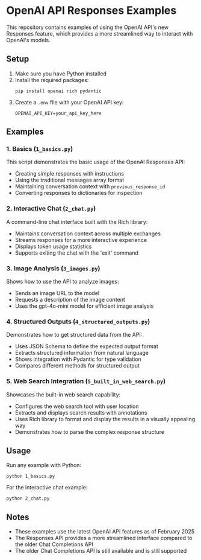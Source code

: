 # OpenAI API Responses Examples

This repository contains examples of using the OpenAI API's new Responses feature, which provides a more streamlined way to interact with OpenAI's models.

## Setup

1. Make sure you have Python installed
2. Install the required packages:
   ```
   pip install openai rich pydantic
   ```
3. Create a `.env` file with your OpenAI API key:
   ```
   OPENAI_API_KEY=your_api_key_here
   ```

## Examples

### 1. Basics (`1_basics.py`)

This script demonstrates the basic usage of the OpenAI Responses API:
- Creating simple responses with instructions
- Using the traditional messages array format
- Maintaining conversation context with `previous_response_id`
- Converting responses to dictionaries for inspection

### 2. Interactive Chat (`2_chat.py`)

A command-line chat interface built with the Rich library:
- Maintains conversation context across multiple exchanges
- Streams responses for a more interactive experience
- Displays token usage statistics
- Supports exiting the chat with the 'exit' command

### 3. Image Analysis (`3_images.py`)

Shows how to use the API to analyze images:
- Sends an image URL to the model
- Requests a description of the image content
- Uses the gpt-4o-mini model for efficient image analysis

### 4. Structured Outputs (`4_structured_outputs.py`)

Demonstrates how to get structured data from the API:
- Uses JSON Schema to define the expected output format
- Extracts structured information from natural language
- Shows integration with Pydantic for type validation
- Compares different methods for structured output

### 5. Web Search Integration (`5_built_in_web_search.py`)

Showcases the built-in web search capability:
- Configures the web search tool with user location
- Extracts and displays search results with annotations
- Uses Rich library to format and display the results in a visually appealing way
- Demonstrates how to parse the complex response structure

## Usage

Run any example with Python:

```
python 1_basics.py
```

For the interactive chat example:

```
python 2_chat.py
```

## Notes

- These examples use the latest OpenAI API features as of February 2025
- The Responses API provides a more streamlined interface compared to the older Chat Completions API
- The older Chat Completions API is still available and is still supported